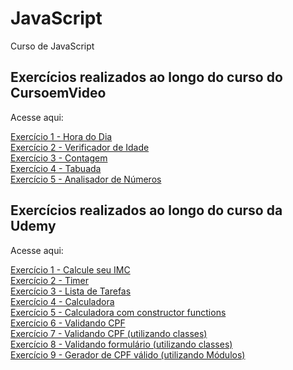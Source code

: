 # JavaScript
Curso de JavaScript

<h2>Exercícios realizados ao longo do curso do CursoemVideo</h2>
<p>Acesse aqui:</p>
<a href="https://emersonthiago168.github.io/curso_javascript/curso%20do%20cursoemvideo/exercicios/exercicio1/" target="_blank">Exercício 1 - Hora do Dia</a> <br>
<a href="https://emersonthiago168.github.io/curso_javascript/curso%20do%20cursoemvideo/exercicios/exercicio2/" target="_blank">Exercício 2 - Verificador de Idade</a> <br>
<a href="https://emersonthiago168.github.io/curso_javascript/curso%20do%20cursoemvideo/exercicios/exercicio3/" target="_blank">Exercício 3 - Contagem</a> <br>
<a href="https://emersonthiago168.github.io/curso_javascript/curso%20do%20cursoemvideo/exercicios/exercicio4/" target="_blank">Exercício 4 - Tabuada</a> <br>
<a href="https://emersonthiago168.github.io/curso_javascript/curso%20do%20cursoemvideo/exercicios/exercicio5/" target="_blank">Exercício 5 - Analisador de Números</a>

<h2>Exercícios realizados ao longo do curso da Udemy</h2>
<p>Acesse aqui:</p>
<a href="https://emersonthiago168.github.io/curso_javascript/curso_da_udemy/aula26/index.html" target="_blank">Exercício 1 - Calcule seu IMC</a> <br>
<a href="https://emersonthiago168.github.io/curso_javascript/curso_da_udemy/aula47/index.html" target="_blank">Exercício 2 - Timer</a> <br>
<a href="https://emersonthiago168.github.io/curso_javascript/curso_da_udemy/aula48/index.html" target="_blank">Exercício 3 - Lista de Tarefas</a> <br>
<a href="https://emersonthiago168.github.io/curso_javascript/curso_da_udemy/aula57/index.html" target="_blank">Exercício 4 - Calculadora</a> <br>
<a href="https://emersonthiago168.github.io/curso_javascript/curso_da_udemy/aula57/index.html" target="_blank">Exercício 5 - Calculadora com constructor functions</a> <br>
<a href="https://github.com/emersonthiago168/curso_javascript/blob/main/curso_da_udemy/aula77/main.js" target="_blank">Exercício 6 - Validando CPF</a> <br>
<a href="https://github.com/emersonthiago168/curso_javascript/blob/main/curso_da_udemy/aula85/main.js" target="_blank">Exercício 7 - Validando CPF (utilizando classes) </a> <br>
<a href="https://emersonthiago168.github.io/curso_javascript/curso_da_udemy/aula86/index.html" target="_blank">Exercício 8 - Validando formulário (utilizando classes) </a> <br>
<a href="https://emersonthiago168.github.io/curso_javascript/curso_da_udemy/aula96/public/index.html" target="_blank">Exercício 9 - Gerador de CPF válido (utilizando Módulos) </a> <br>
